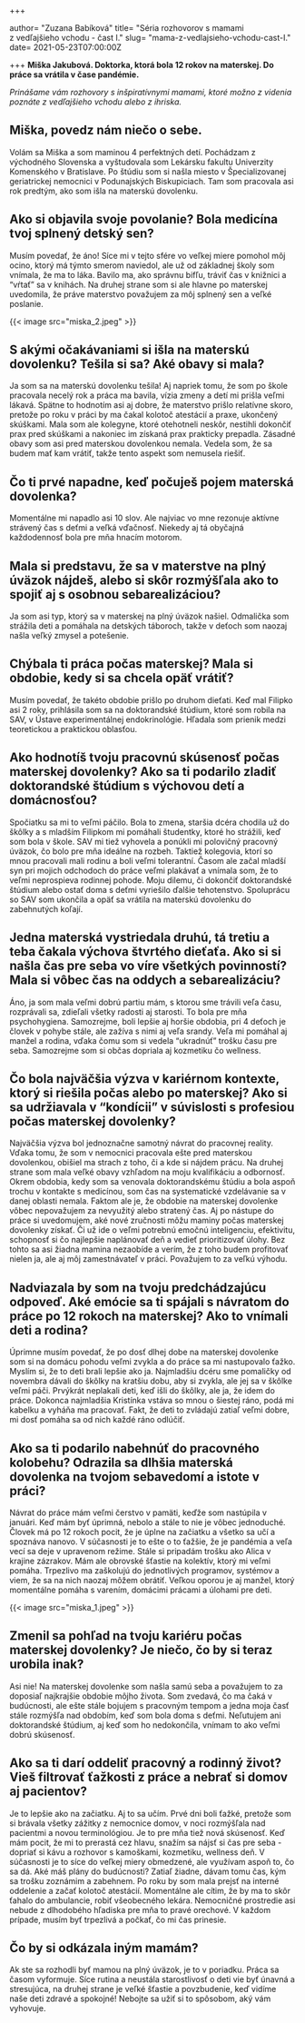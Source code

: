 +++

author= "Zuzana Babíková"
title= "Séria rozhovorov s mamami z&nbsp;vedľajšieho vchodu - čast I."
slug= "mama-z-vedlajsieho-vchodu-cast-I."
date= 2021-05-23T07:00:00Z


+++
**Miška Jakubová. Doktorka, ktorá bola 12 rokov na materskej. Do práce sa vrátila v čase pandémie.**


*Prinášame vám rozhovory s inšpiratívnymi mamami, ktoré možno z videnia poznáte z vedľajšieho vchodu alebo z ihriska.*

<!--more-->

## Miška, povedz nám niečo o sebe.

Volám sa Miška a som maminou 4 perfektných detí. Pochádzam z východného Slovenska a vyštudovala som Lekársku fakultu Univerzity Komenského v Bratislave. 
Po štúdiu som si našla miesto v Špecializovanej geriatrickej nemocnici v Podunajských Biskupiciach. Tam som pracovala asi rok predtým, ako som išla na materskú 
dovolenku.

## Ako si objavila svoje povolanie? Bola medicína tvoj splnený detský sen?

Musím povedať, že áno! Síce mi v tejto sfére vo veľkej miere pomohol môj ocino, ktorý má týmto smerom naviedol, ale už od základnej školy som vnímala, že ma to láka.
Bavilo ma, ako správnu bifľu, tráviť čas v knižnici a “vŕtať” sa v knihách. Na druhej strane som si ale hlavne po materskej uvedomila, že práve materstvo
považujem za môj splnený sen a veľké poslanie. 

{{< image src="miska_2.jpeg" >}}

## S akými očakávaniami si išla na materskú dovolenku? Tešila si sa? Aké obavy si mala? 

Ja som sa na materskú dovolenku tešila! Aj napriek tomu, že som po škole pracovala necelý rok a práca ma bavila, vízia zmeny a detí mi prišla veľmi lákavá. 
Spätne to hodnotím asi aj dobre, že materstvo prišlo relatívne skoro, pretože po roku v práci by ma čakal kolotoč atestácií a praxe, ukončený skúškami.
Mala som ale kolegyne, ktoré otehotneli neskôr, nestihli dokončiť prax pred skúškami a nakoniec im získaná prax prakticky prepadla. 
Zásadné obavy som asi pred materskou dovolenkou nemala. Vedela som, že sa budem mať kam vrátiť, takže tento aspekt som nemusela riešiť.

## Čo ti prvé napadne, keď počuješ pojem materská dovolenka?

Momentálne mi napadlo asi 10 slov. Ale najviac vo mne rezonuje aktívne strávený čas s deťmi a veľká vďačnosť. Niekedy aj tá obyčajná každodennosť 
bola pre mňa hnacím motorom.


## Mala si predstavu, že sa v materstve na plný úväzok nájdeš, alebo si skôr rozmýšľala ako to spojiť aj s osobnou sebarealizáciou?

Ja som asi typ, ktorý sa v materskej na plný úväzok našiel. Odmalička som strážila deti a pomáhala na detských táboroch, takže v deťoch som naozaj 
našla veľký zmysel a potešenie.


## Chýbala ti práca počas materskej? Mala si obdobie, kedy si sa chcela opäť vrátiť?

Musím povedať, že takéto obdobie prišlo po druhom dieťati. Keď mal Filipko asi 2 roky, prihlásila som sa na doktorandské štúdium, ktoré som robila na SAV, 
v Ústave experimentálnej endokrinológie. Hľadala som prienik medzi teoretickou a praktickou oblasťou. 


## Ako hodnotíš tvoju pracovnú skúsenosť počas materskej dovolenky? Ako sa ti podarilo zladiť doktorandské štúdium s výchovou detí a domácnosťou?

Spočiatku sa mi to veľmi páčilo. Bola to zmena, staršia dcéra chodila už do škôlky a s mladším Filipkom mi pomáhali študentky, ktoré ho strážili, keď som 
bola v škole. SAV mi tiež vyhovela a ponúkli mi polovičný pracovný úväzok, čo bolo pre mňa ideálne na rozbeh. Taktiež kolegovia, ktorí so mnou pracovali mali 
rodinu a boli veľmi tolerantní. Časom ale začal mladší syn pri mojich odchodoch do práce veľmi plakávať a vnímala som, že to veľmi neprospieva rodinnej pohode. 
Moju dilemu, či dokončiť doktorandské štúdium alebo ostať doma s deťmi vyriešilo ďalšie tehotenstvo. Spoluprácu so SAV som ukončila a opäť sa vrátila na 
materskú dovolenku do zabehnutých koľají.


## Jedna materská vystriedala druhú, tá tretiu a teba čakala výchova štvrtého dieťaťa. Ako si si našla čas pre seba vo víre všetkých povinností? Mala si vôbec čas na oddych a sebarealizáciu?

Áno, ja som mala veľmi dobrú partiu mám, s ktorou sme trávili veľa času, rozprávali sa, zdieľali všetky radosti aj starosti. To bola pre mňa psychohygiena. 
Samozrejme, boli lepšie aj horšie obdobia, pri 4 deťoch je človek v pohybe stále, ale zažíva s nimi aj veľa srandy. Veľa mi pomáhal aj manžel a rodina, 
vďaka čomu som si vedela “ukradnúť” trošku času pre seba. Samozrejme som si občas dopriala aj kozmetiku čo wellness.


## Čo bola najväčšia výzva v kariérnom kontexte, ktorý si riešila počas alebo po materskej? Ako si sa udržiavala v “kondícii” v súvislosti s profesiou počas materskej dovolenky?

Najväčšia výzva bol jednoznačne samotný návrat do pracovnej reality. Vďaka tomu, že som v nemocnici pracovala ešte pred materskou dovolenkou, obišiel ma strach 
z toho, či a kde si nájdem prácu. Na druhej strane som mala veľké obavy vzhľadom na moju kvalifikáciu a odbornosť. Okrem obdobia, kedy som sa venovala 
doktorandskému štúdiu a bola aspoň trochu v kontakte s medicínou, som čas na systematické vzdelávanie sa v danej oblasti nemala. 
Faktom ale je, že obdobie na materskej dovolenke vôbec nepovažujem za nevyužitý alebo stratený čas. Aj po nástupe do práce si uvedomujem, aké nové zručnosti 
môžu maminy počas materskej dovolenky získať. Či už ide o veľmi potrebnú emočnú inteligenciu, efektivitu, schopnosť si čo najlepšie naplánovať deň a vedieť 
prioritizovať úlohy. Bez tohto sa asi žiadna mamina nezaobíde a verím, že z toho budem profitovať nielen ja, ale aj môj zamestnávateľ v práci. 
Považujem to za veľkú výhodu.


## Nadviazala by som na tvoju predchádzajúcu odpoveď. Aké emócie sa ti spájali s návratom do práce po 12 rokoch na materskej? Ako to vnímali deti a rodina? 

Úprimne musím povedať, že po dosť dlhej dobe na materskej dovolenke som si na domácu pohodu veľmi zvykla a do práce sa mi nastupovalo ťažko. 
Myslím si, že to deti brali lepšie ako ja. Najmladšiu dcéru sme pomaličky od novembra dávali do škôlky na kratšiu dobu, aby si zvykla, ale jej sa v škôlke 
veľmi páči. Prvýkrát neplakali deti, keď išli do škôlky, ale ja, že idem do práce. Dokonca najmladšia Kristínka vstáva so mnou o šiestej ráno, podá mi 
kabelku a vyháňa ma pracovať. Fakt, že deti to zvládajú zatiaľ veľmi dobre, mi dosť pomáha sa od nich každé ráno odlúčiť.


## Ako sa ti podarilo nabehnúť do pracovného kolobehu? Odrazila sa dlhšia materská dovolenka na tvojom sebavedomí a istote v práci?

Návrat do práce mám veľmi čerstvo v pamäti, keďže som nastúpila v januári. Keď mám byť úprimná, nebolo a stále to nie je vôbec jednoduché. 
Človek má po 12 rokoch pocit, že je úplne na začiatku a všetko sa učí a spoznáva nanovo. V súčasnosti je to ešte o to ťažšie, že je pandémia a veľa vecí sa 
deje v upravenom režime. Stále si pripadám trošku ako Alica v krajine zázrakov. Mám ale obrovské šťastie na kolektív, ktorý mi veľmi pomáha. 
Trpezlivo ma zaškolujú do jednotlivých programov, systémov a viem, že sa na nich naozaj môžem obrátiť. Veľkou oporou je aj manžel, ktorý momentálne pomáha 
s varením, domácimi prácami a úlohami pre deti. 

{{< image src="miska_1.jpeg" >}}

## Zmenil sa pohľad na tvoju kariéru počas materskej dovolenky? Je niečo, čo by si teraz urobila inak? 

Asi nie! Na materskej dovolenke som našla samú seba a považujem to za doposiaľ najkrajšie obdobie môjho života. Som zvedavá, čo ma čaká v budúcnosti, ale ešte 
stále bojujem s pracovným tempom a jedna moja časť stále rozmýšľa nad obdobím, keď som bola doma s deťmi. Neľutujem ani doktorandské štúdium, aj keď som ho 
nedokončila, vnímam to ako veľmi dobrú skúsenosť. 


## Ako sa ti darí oddeliť pracovný a rodinný život? Vieš filtrovať ťažkosti z práce a nebrať si domov aj pacientov?
Je to lepšie ako na začiatku. Aj to sa učím. Prvé dni boli ťažké, pretože som si brávala všetky zážitky z nemocnice domov, v noci rozmýšľala nad pacientmi a novou terminológiou. Je to pre mňa tiež nová skúsenosť. Keď mám pocit, že mi to prerastá cez hlavu, snažím sa nájsť si čas pre seba - dopriať si kávu a rozhovor s kamoškami, kozmetiku, wellness deň. V súčasnosti je to síce do veľkej miery obmedzené, ale využívam aspoň to, čo sa dá.
Aké máš plány do budúcnosti? Zatiaľ žiadne, dávam tomu čas, kým sa trošku zoznámim a zabehnem. Po roku by som mala prejsť na interné oddelenie a začať kolotoč 
atestácií. Momentálne ale cítim, že by ma to skôr ťahalo do ambulancie, robiť všeobecného lekára. Nemocničné prostredie asi nebude z dlhodobého hľadiska
pre mňa to pravé orechové. V každom prípade, musím byť trpezlivá a počkať, čo mi čas prinesie.


## Čo by si odkázala iným mamám?
Ak ste sa rozhodli byť mamou na plný úväzok, je to v poriadku. Práca sa časom vyformuje. Síce rutina a neustála starostlivosť o deti vie byť únavná a 
stresujúca, na druhej strane je veľké šťastie a povzbudenie, keď vidíme naše deti zdravé a spokojné! Nebojte sa užiť si to spôsobom, aký vám vyhovuje.


